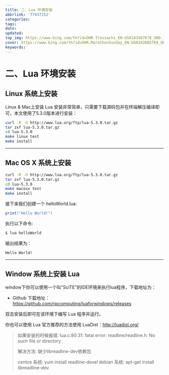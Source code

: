 ```yaml
---
title: 二、Lua 环境安装
abbrlink: '77437152'
categories: 
tags: 
date: 
updated: 
top_img: https://www.bing.com/th?id=OHR.Trossachs_EN-US0183507678_UHD.jpg
cover: https://www.bing.com/th?id=OHR.MarathonSunday_EN-US0342685769_UHD.jpg
keywords: 
---
```

# 二、Lua 环境安装

## Linux 系统上安装

Linux & Mac上安装 Lua 安装非常简单，只需要下载源码包并在终端解压编译即可，本文使用了5.3.0版本进行安装：

```sh
curl -R -O http://www.lua.org/ftp/lua-5.3.0.tar.gz
tar zxf lua-5.3.0.tar.gz
cd lua-5.3.0
make linux test
make install
```

------

## Mac OS X 系统上安装

```sh
curl -R -O http://www.lua.org/ftp/lua-5.3.0.tar.gz
tar zxf lua-5.3.0.tar.gz
cd lua-5.3.0
make macosx test
make install
```

接下来我们创建一个 helloWorld.lua:

```lua
print("Hello World!")
```

执行以下命令:

```sh
$ lua helloWorld
```

输出结果为：

```
Hello World!
```

------

## Window 系统上安装 Lua

window下你可以使用一个叫”SciTE”的IDE环境来执行lua程序，下载地址为：

- Github 下载地址：https://github.com/rjpcomputing/luaforwindows/releases

双击安装后即可在该环境下编写 Lua 程序并运行。

你也可以使用 Lua 官方推荐的方法使用 LuaDist：http://luadist.org/

> 如果安装的时候报错: lua.c:80:31: fatal error: readline/readline.h: No such file or directory
>
> 解决方法: 缺少libreadline-dev依赖包
>
> centos 系统: yum install readline-devel
> 		debian 系统: apt-get install libreadline-dev